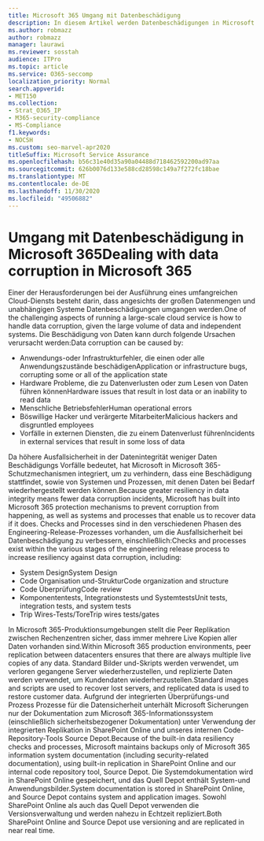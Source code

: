 ```yaml
---
title: Microsoft 365 Umgang mit Datenbeschädigung
description: In diesem Artikel werden Datenbeschädigungen in Microsoft 365 und die von Microsoft unternommenen Anstrengungen zum verhindern und Wiederherstellen von Daten erläutert.
ms.author: robmazz
author: robmazz
manager: laurawi
ms.reviewer: sosstah
audience: ITPro
ms.topic: article
ms.service: O365-seccomp
localization_priority: Normal
search.appverid:
- MET150
ms.collection:
- Strat_O365_IP
- M365-security-compliance
- MS-Compliance
f1.keywords:
- NOCSH
ms.custom: seo-marvel-apr2020
titleSuffix: Microsoft Service Assurance
ms.openlocfilehash: b56c31e40d35a90a04488d718462592200ad97aa
ms.sourcegitcommit: 626b0076d133e588cd28598c149a7f272fc18bae
ms.translationtype: MT
ms.contentlocale: de-DE
ms.lasthandoff: 11/30/2020
ms.locfileid: "49506882"
---
```

# <a name="dealing-with-data-corruption-in-microsoft-365"></a><span data-ttu-id="ca4e8-103">Umgang mit Datenbeschädigung in Microsoft 365</span><span class="sxs-lookup"><span data-stu-id="ca4e8-103">Dealing with data corruption in Microsoft 365</span></span>

<span data-ttu-id="ca4e8-104">Einer der Herausforderungen bei der Ausführung eines umfangreichen Cloud-Diensts besteht darin, dass angesichts der großen Datenmengen und unabhängigen Systeme Datenbeschädigungen umgangen werden.</span><span class="sxs-lookup"><span data-stu-id="ca4e8-104">One of the challenging aspects of running a large-scale cloud service is how to handle data corruption, given the large volume of data and independent systems.</span></span> <span data-ttu-id="ca4e8-105">Die Beschädigung von Daten kann durch folgende Ursachen verursacht werden:</span><span class="sxs-lookup"><span data-stu-id="ca4e8-105">Data corruption can be caused by:</span></span>

- <span data-ttu-id="ca4e8-106">Anwendungs-oder Infrastrukturfehler, die einen oder alle Anwendungszustände beschädigen</span><span class="sxs-lookup"><span data-stu-id="ca4e8-106">Application or infrastructure bugs, corrupting some or all of the application state</span></span>
- <span data-ttu-id="ca4e8-107">Hardware Probleme, die zu Datenverlusten oder zum Lesen von Daten führen können</span><span class="sxs-lookup"><span data-stu-id="ca4e8-107">Hardware issues that result in lost data or an inability to read data</span></span>
- <span data-ttu-id="ca4e8-108">Menschliche Betriebsfehler</span><span class="sxs-lookup"><span data-stu-id="ca4e8-108">Human operational errors</span></span>
- <span data-ttu-id="ca4e8-109">Böswillige Hacker und verärgerte Mitarbeiter</span><span class="sxs-lookup"><span data-stu-id="ca4e8-109">Malicious hackers and disgruntled employees</span></span>
- <span data-ttu-id="ca4e8-110">Vorfälle in externen Diensten, die zu einem Datenverlust führen</span><span class="sxs-lookup"><span data-stu-id="ca4e8-110">Incidents in external services that result in some loss of data</span></span>

<span data-ttu-id="ca4e8-111">Da höhere Ausfallsicherheit in der Datenintegrität weniger Daten Beschädigungs Vorfälle bedeutet, hat Microsoft in Microsoft 365-Schutzmechanismen integriert, um zu verhindern, dass eine Beschädigung stattfindet, sowie von Systemen und Prozessen, mit denen Daten bei Bedarf wiederhergestellt werden können.</span><span class="sxs-lookup"><span data-stu-id="ca4e8-111">Because greater resiliency in data integrity means fewer data corruption incidents, Microsoft has built into Microsoft 365 protection mechanisms to prevent corruption from happening, as well as systems and processes that enable us to recover data if it does.</span></span> <span data-ttu-id="ca4e8-112">Checks and Processes sind in den verschiedenen Phasen des Engineering-Release-Prozesses vorhanden, um die Ausfallsicherheit bei Datenbeschädigung zu verbessern, einschließlich:</span><span class="sxs-lookup"><span data-stu-id="ca4e8-112">Checks and processes exist within the various stages of the engineering release process to increase resiliency against data corruption, including:</span></span>

- <span data-ttu-id="ca4e8-113">System Design</span><span class="sxs-lookup"><span data-stu-id="ca4e8-113">System Design</span></span>
- <span data-ttu-id="ca4e8-114">Code Organisation und-Struktur</span><span class="sxs-lookup"><span data-stu-id="ca4e8-114">Code organization and structure</span></span>
- <span data-ttu-id="ca4e8-115">Code Überprüfung</span><span class="sxs-lookup"><span data-stu-id="ca4e8-115">Code review</span></span>
- <span data-ttu-id="ca4e8-116">Komponententests, Integrationstests und Systemtests</span><span class="sxs-lookup"><span data-stu-id="ca4e8-116">Unit tests, integration tests, and system tests</span></span>
- <span data-ttu-id="ca4e8-117">Trip Wires-Tests/Tore</span><span class="sxs-lookup"><span data-stu-id="ca4e8-117">Trip wires tests/gates</span></span>

<span data-ttu-id="ca4e8-118">In Microsoft 365-Produktionsumgebungen stellt die Peer Replikation zwischen Rechenzentren sicher, dass immer mehrere Live Kopien aller Daten vorhanden sind.</span><span class="sxs-lookup"><span data-stu-id="ca4e8-118">Within Microsoft 365 production environments, peer replication between datacenters ensures that there are always multiple live copies of any data.</span></span> <span data-ttu-id="ca4e8-119">Standard Bilder und-Skripts werden verwendet, um verloren gegangene Server wiederherzustellen, und replizierte Daten werden verwendet, um Kundendaten wiederherzustellen.</span><span class="sxs-lookup"><span data-stu-id="ca4e8-119">Standard images and scripts are used to recover lost servers, and replicated data is used to restore customer data.</span></span> <span data-ttu-id="ca4e8-120">Aufgrund der integrierten Überprüfungs-und Prozess Prozesse für die Datensicherheit unterhält Microsoft Sicherungen nur der Dokumentation zum Microsoft 365-Informationssystem (einschließlich sicherheitsbezogener Dokumentation) unter Verwendung der integrierten Replikation in SharePoint Online und unseres internen Code-Repository-Tools Source Depot.</span><span class="sxs-lookup"><span data-stu-id="ca4e8-120">Because of the built-in data resiliency checks and processes, Microsoft maintains backups only of Microsoft 365 information system documentation (including security-related documentation), using built-in replication in SharePoint Online and our internal code repository tool, Source Depot.</span></span> <span data-ttu-id="ca4e8-121">Die Systemdokumentation wird in SharePoint Online gespeichert, und das Quell Depot enthält System-und Anwendungsbilder.</span><span class="sxs-lookup"><span data-stu-id="ca4e8-121">System documentation is stored in SharePoint Online, and Source Depot contains system and application images.</span></span> <span data-ttu-id="ca4e8-122">Sowohl SharePoint Online als auch das Quell Depot verwenden die Versionsverwaltung und werden nahezu in Echtzeit repliziert.</span><span class="sxs-lookup"><span data-stu-id="ca4e8-122">Both SharePoint Online and Source Depot use versioning and are replicated in near real time.</span></span>
